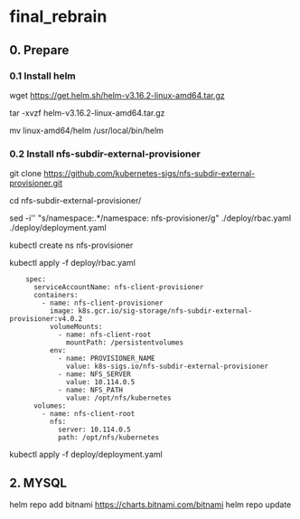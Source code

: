 # final_rebrain

## 0. Prepare

### 0.1 Install helm

wget https://get.helm.sh/helm-v3.16.2-linux-amd64.tar.gz

tar -xvzf helm-v3.16.2-linux-amd64.tar.gz

mv linux-amd64/helm /usr/local/bin/helm

### 0.2 Install nfs-subdir-external-provisioner

<!-- $ helm repo add nfs-subdir-external-provisioner https://kubernetes-sigs.github.io/nfs-subdir-external-provisioner/
$ helm install nfs-subdir-external-provisioner nfs-subdir-external-provisioner/nfs-subdir-external-provisioner \
    --set nfs.server=x.x.x.x \
    --set nfs.path=/exported/path -->

git clone https://github.com/kubernetes-sigs/nfs-subdir-external-provisioner.git

cd nfs-subdir-external-provisioner/

sed -i'' "s/namespace:.*/namespace: nfs-provisioner/g" ./deploy/rbac.yaml ./deploy/deployment.yaml

kubectl create ns nfs-provisioner

kubectl apply -f deploy/rbac.yaml

``` 
    spec:
      serviceAccountName: nfs-client-provisioner
      containers:
        - name: nfs-client-provisioner
          image: k8s.gcr.io/sig-storage/nfs-subdir-external-provisioner:v4.0.2
          volumeMounts:
            - name: nfs-client-root
              mountPath: /persistentvolumes
          env:
            - name: PROVISIONER_NAME
              value: k8s-sigs.io/nfs-subdir-external-provisioner
            - name: NFS_SERVER
              value: 10.114.0.5
            - name: NFS_PATH
              value: /opt/nfs/kubernetes
      volumes:
        - name: nfs-client-root
          nfs:
            server: 10.114.0.5
            path: /opt/nfs/kubernetes
```

 kubectl apply -f deploy/deployment.yaml

## 2. MYSQL

helm repo add bitnami https://charts.bitnami.com/bitnami
helm repo update

<!-- helm repo add mysql-operator https://mysql.github.io/mysql-operator/
helm repo update -->
